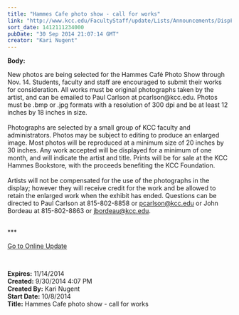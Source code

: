```yaml
---
title: "Hammes Cafe photo show - call for works"
link: "http://www.kcc.edu/FacultyStaff/update/Lists/Announcements/DispForm.aspx?ID=1650"
sort_date: 1412111234000
pubDate: "30 Sep 2014 21:07:14 GMT"
creator: "Kari Nugent"
---
```


<div><b>Body:</b> <div class="ExternalClass44073A3187EF4B7196E05AACC666532B"><p>New photos are being selected for the Hammes Café Photo Show through Nov. 14. Students, faculty and staff are encouraged to submit their works for consideration. All works must be original photographs taken by the artist, and can be emailed to Paul Carlson at pcarlson@kcc.edu. Photos must be .bmp or .jpg formats with a resolution of 300 dpi and be at least 12 inches by 18 inches in size. <br /><br />Photographs are selected by a small group of KCC faculty and administrators. Photos may be subject to editing to produce an enlarged image. Most photos will be reproduced at a minimum size of 20 inches by 30 inches. Any work accepted will be displayed for a minimum of one month, and will indicate the artist and title. Prints will be for sale at the KCC Hammes Bookstore, with the proceeds benefiting the KCC Foundation. <br /><br />Artists will not be compensated for the use of the photographs in the display; however they will receive credit for the work and be allowed to retain the enlarged work when the exhibit has ended. Questions can be directed to Paul Carlson at 815-802-8858 or <a href="mailto:pcarlson@kcc.edu">pcarlson@kcc.edu</a> or John Bordeau at 815-802-8863 or <a href="mailto:jbordeau@kcc.edu">jbordeau@kcc.edu</a>.<br /><br /></p>
<p>***</p>
<p><a href="/update">Go to Online Update</a></p>
<p> </p></div></div>
<div><b>Expires:</b> 11/14/2014</div>
<div><b>Created:</b> 9/30/2014 4:07 PM</div>
<div><b>Created By:</b> Kari Nugent</div>
<div><b>Start Date:</b> 10/8/2014</div>
<div><b>Title:</b> Hammes Cafe photo show - call for works</div>
